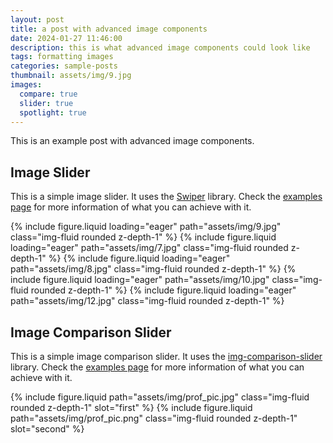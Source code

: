 ```yaml
---
layout: post
title: a post with advanced image components
date: 2024-01-27 11:46:00
description: this is what advanced image components could look like
tags: formatting images
categories: sample-posts
thumbnail: assets/img/9.jpg
images:
  compare: true
  slider: true
  spotlight: true
---
```


This is an example post with advanced image components.

## Image Slider

This is a simple image slider. It uses the [Swiper](https://swiperjs.com/) library. Check the [examples page](https://swiperjs.com/demos) for more information of what you can achieve with it.

<swiper-container keyboard="true" navigation="true" pagination="true" pagination-clickable="true" pagination-dynamic-bullets="true" rewind="true">
  <swiper-slide>{% include figure.liquid loading="eager" path="assets/img/9.jpg" class="img-fluid rounded z-depth-1" %}</swiper-slide>
  <swiper-slide>{% include figure.liquid loading="eager" path="assets/img/7.jpg" class="img-fluid rounded z-depth-1" %}</swiper-slide>
  <swiper-slide>{% include figure.liquid loading="eager" path="assets/img/8.jpg" class="img-fluid rounded z-depth-1" %}</swiper-slide>
  <swiper-slide>{% include figure.liquid loading="eager" path="assets/img/10.jpg" class="img-fluid rounded z-depth-1" %}</swiper-slide>
  <swiper-slide>{% include figure.liquid loading="eager" path="assets/img/12.jpg" class="img-fluid rounded z-depth-1" %}</swiper-slide>
</swiper-container>

<!-- This is a demo image, let's see what happens. ![Japan Sunset](https://res.cloudinary.com/dqkxtivbq/image/upload/v1751596636/With_Ball_w3fhia.gif) -->

<!-- ## [Spotlight JS](https://nextapps-de.github.io/spotlight/) -->

<!-- Group 1 -->
<!-- <div class="spotlight-group">
    <a class="spotlight" href="https://res.cloudinary.com/dqkxtivbq/image/upload/v1751596636/With_Ball_w3fhia.gif">
        <img src="https://res.cloudinary.com/dqkxtivbq/image/upload/v1751596636/With_Ball_w3fhia.gif" />
    </a>
    <a class="spotlight" href="https://cdn.photoswipe.com/photoswipe-demo-images/photos/2/img-2500.jpg">
        <img src="https://cdn.photoswipe.com/photoswipe-demo-images/photos/2/img-200.jpg" />
    </a>
    <a class="spotlight" href="https://cdn.photoswipe.com/photoswipe-demo-images/photos/3/img-2500.jpg">
        <img src="https://cdn.photoswipe.com/photoswipe-demo-images/photos/3/img-200.jpg" />
    </a>
</div> -->

<!-- What a magical trip! Here's a collection of my favorite shots. -->

<!-- 🌄 PhotoSwipe Gallery Start -->
<!-- <div class="pswp-gallery" id="japan-gallery">

<a href="https://res.cloudinary.com/dqkxtivbq/image/upload/v1751596332/GI_24_uhr206.png"
   data-pswp-width="1600" data-pswp-height="1067"
   data-pswp-caption="Sakura blooming near Mount Fuji" target="_blank">
  <img src="https://res.cloudinary.com/dqkxtivbq/image/upload/v1751596332/GI_24_uhr206.png"
       alt="Sakura and Mount Fuji" style="width: 100%; max-width: 300px; border-radius: 8px;" />
</a>

<a href="https://res.cloudinary.com/dqkxtivbq/image/upload/v1751596332/GI_24_uhr206.png"
   data-pswp-width="1600" data-pswp-height="1067"
   data-pswp-caption="Kyoto street at dusk" target="_blank">
  <img src="https://res.cloudinary.com/dqkxtivbq/image/upload/v1751596332/GI_24_uhr206.png"
       alt="Kyoto at dusk" style="width: 100%; max-width: 300px; border-radius: 8px;" />
</a>

</div> -->
<!-- 📸 PhotoSwipe Gallery End -->

## Image Comparison Slider

This is a simple image comparison slider. It uses the [img-comparison-slider](https://img-comparison-slider.sneas.io/) library. Check the [examples page](https://img-comparison-slider.sneas.io/examples.html) for more information of what you can achieve with it.

<img-comparison-slider>
  {% include figure.liquid path="assets/img/prof_pic.jpg" class="img-fluid rounded z-depth-1" slot="first" %}
  {% include figure.liquid path="assets/img/prof_pic.png" class="img-fluid rounded z-depth-1" slot="second" %}
</img-comparison-slider>
